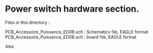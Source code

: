 # Power switch  hardware section.

Files in this directory :

PCB_Accessoire_Puissance_ED0B.sch : Schematics file, EAGLE format  
PCB_Accessoire_Puissance_ED0B.sch : board file, EAGLE format

Alex
